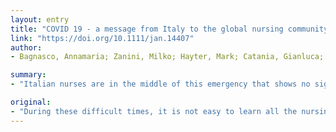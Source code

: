 ```yaml
---
layout: entry
title: "COVID 19 - a message from Italy to the global nursing community"
link: "https://doi.org/10.1111/jan.14407"
author:
- Bagnasco, Annamaria; Zanini, Milko; Hayter, Mark; Catania, Gianluca; Sasso, Loredana

summary:
- "Italian nurses are in the middle of this emergency that shows no sign of diminishing. What is said today can change completely after only 24 hours. Some lessons learned will emerge later - after reflection and retrospective analysis. Parting them now is vital to help prepare those who are getting ready to face the COVID-19 epidemic in Italy. It is not easy because - at the time of writing - Italian nurses in middle of emergency."

original:
- "During these difficult times, it is not easy to learn all the nursing lessons from the COVID-19 epidemic in Italy. It is not easy because - at the time of writing - Italian nurses are in the middle of this emergency that shows no sign of diminishing. Whatever is said today can change completely after only 24 hours. As a global community we have only known about this virus for a few months, but it has invaded lives, hospitals and homes, subverting habits, practices, and protocols. Some of the lessons learned will emerge later - after reflection and retrospective analysis. However, some things are now so evident that sharing them now is vital to help prepare those who are getting ready to face this emergency."
---
```


